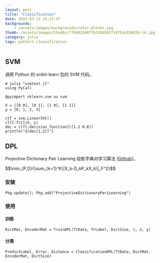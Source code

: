 ```yaml
---
layout: post
title: "Classification"
date: 2015-07-13 15:17:47
backgrounds:
    - /assets/images/backgrounds/color-blocks.jpg
thumb: /assets/images/thumbs/f76dd2d487fb31bb503714753e320d24-ld.jpg
category: julia
tags: pattern classification
---
```


## SVM

调用 Python 的 scikit-learn 包的 SVM 代码。

```
# julia "svmtest.jl"
using PyCall

@pyimport sklearn.svm as svm

X = [[0 0], [0 1], [1 0], [1 1]]
y = [0, 1, 2, 3]

clf = svm.LinearSVC()
clf[:fit](X, y)
dec = clf[:decision_function]([1.2 0.8])
println("$(dec[1,2])")
```

## DPL

Projective Dictionary Pair Learning 投影字典对学习算法 [[Github]](https://github.com/quxiaofeng/ProjectiveDictionaryPairLearning.jl)。

<div id="katex">$$\min_{P,D}{\sum_{k=1}^K\|X_k-D_kP_kX_k\|_F^2}$$</div>

### 安装

```
Pkg.update(); Pkg.add("ProjectiveDictionaryPariLearning")
```

### 使用

#### 训练

```
DictMat, EncoderMat = TrainDPL(TrData, TrLabel, DictSize, τ, λ, γ)
```

#### 分类

```
PredictLabel, Error, Distance = ClassificationDPL(TtData, DictMat, EncoderMat, DictSize)
```